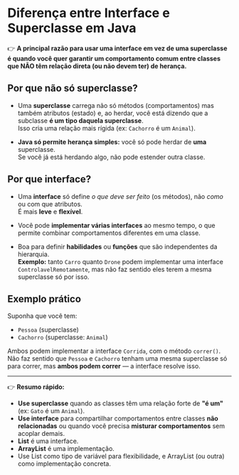# Diferença entre Interface e Superclasse em Java

👉 **A principal razão para usar uma interface em vez de uma superclasse é quando você quer garantir um comportamento comum entre classes que NÃO têm relação direta (ou não devem ter) de herança.**

## Por que não só superclasse?

- Uma **superclasse** carrega não só métodos (comportamentos) mas também atributos (estado) e, ao herdar, você está dizendo que a subclasse **é um tipo daquela superclasse**.  
  Isso cria uma relação mais rígida (ex: `Cachorro` é um `Animal`).

- **Java só permite herança simples:** você só pode herdar de **uma** superclasse.  
  Se você já está herdando algo, não pode estender outra classe.

## Por que interface?

- Uma **interface** só define *o que deve ser feito* (os métodos), não *como* ou com que atributos.  
  É mais **leve** e **flexível**.

- Você pode **implementar várias interfaces** ao mesmo tempo, o que permite combinar comportamentos diferentes em uma classe.

- Boa para definir **habilidades** ou **funções** que são independentes da hierarquia.  
  **Exemplo:** tanto `Carro` quanto `Drone` podem implementar uma interface `ControlavelRemotamente`, mas não faz sentido eles terem a mesma superclasse só por isso.

## Exemplo prático

Suponha que você tem:

- `Pessoa` (superclasse)
- `Cachorro` (superclasse: `Animal`)

Ambos podem implementar a interface `Corrida`, com o método `correr()`.  
Não faz sentido que `Pessoa` e `Cachorro` tenham uma mesma superclasse só para correr, mas **ambos podem correr** — a interface resolve isso.

---

👉 **Resumo rápido:**

- **Use superclasse** quando as classes têm uma relação forte de **"é um"** (ex: `Gato` é um `Animal`).
- **Use interface** para compartilhar comportamentos entre classes **não relacionadas** ou quando você precisa **misturar comportamentos** sem acoplar demais.
- **List** é uma interface.
- **ArrayList** é uma implementação.
- Use List como tipo de variável para flexibilidade, e ArrayList (ou outra) como implementação concreta.

